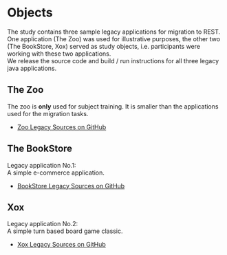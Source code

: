 # Objects

The study contains three sample legacy applications for migration to REST. One application (The Zoo) was used for illustrative purposes, the other two (The BookStore, Xox) served as study objects, i.e. participants were working with these two applications.  
We release the source code and build / run instructions for all three legacy java applications.

## The Zoo

The zoo is **only** used for subject training. It is smaller than the applications used for the migration tasks.

 * [Zoo Legacy Sources on GitHub](https://github.com/m5c/Zoo)

## The BookStore

Legacy application No.1:  
A simple e-commerce application.

 * [BookStore Legacy Sources on GitHub](https://github.com/m5c/BookStoreInternals/tree/RestifyStudy)

## Xox

Legacy application No.2:  
A simple turn based board game classic.

 * [Xox Legacy Sources on GitHub](https://github.com/m5c/XoxInternals/tree/RestifyStudy)